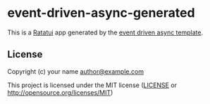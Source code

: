 # event-driven-async-generated

This is a [Ratatui] app generated by the [event driven async template].

[Ratatui]: https://ratatui.rs
[event driven async template]: https://github.com/ratatui/templates/tree/main/event-driven-async

## License

Copyright (c) your name <author@example.com>

This project is licensed under the MIT license ([LICENSE] or <http://opensource.org/licenses/MIT>)

[LICENSE]: ./LICENSE
